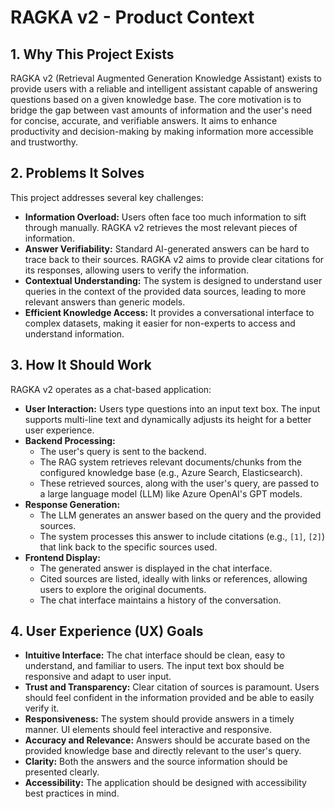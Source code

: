 # RAGKA v2 - Product Context

## 1. Why This Project Exists

RAGKA v2 (Retrieval Augmented Generation Knowledge Assistant) exists to provide users with a reliable and intelligent assistant capable of answering questions based on a given knowledge base. The core motivation is to bridge the gap between vast amounts of information and the user's need for concise, accurate, and verifiable answers. It aims to enhance productivity and decision-making by making information more accessible and trustworthy.

## 2. Problems It Solves

This project addresses several key challenges:
- **Information Overload:** Users often face too much information to sift through manually. RAGKA v2 retrieves the most relevant pieces of information.
- **Answer Verifiability:** Standard AI-generated answers can be hard to trace back to their sources. RAGKA v2 aims to provide clear citations for its responses, allowing users to verify the information.
- **Contextual Understanding:** The system is designed to understand user queries in the context of the provided data sources, leading to more relevant answers than generic models.
- **Efficient Knowledge Access:** It provides a conversational interface to complex datasets, making it easier for non-experts to access and understand information.

## 3. How It Should Work

RAGKA v2 operates as a chat-based application:
- **User Interaction:** Users type questions into an input text box. The input supports multi-line text and dynamically adjusts its height for a better user experience.
- **Backend Processing:**
    - The user's query is sent to the backend.
    - The RAG system retrieves relevant documents/chunks from the configured knowledge base (e.g., Azure Search, Elasticsearch).
    - These retrieved sources, along with the user's query, are passed to a large language model (LLM) like Azure OpenAI's GPT models.
- **Response Generation:**
    - The LLM generates an answer based on the query and the provided sources.
    - The system processes this answer to include citations (e.g., `[1]`, `[2]`) that link back to the specific sources used.
- **Frontend Display:**
    - The generated answer is displayed in the chat interface.
    - Cited sources are listed, ideally with links or references, allowing users to explore the original documents.
    - The chat interface maintains a history of the conversation.

## 4. User Experience (UX) Goals

- **Intuitive Interface:** The chat interface should be clean, easy to understand, and familiar to users. The input text box should be responsive and adapt to user input.
- **Trust and Transparency:** Clear citation of sources is paramount. Users should feel confident in the information provided and be able to easily verify it.
- **Responsiveness:** The system should provide answers in a timely manner. UI elements should feel interactive and responsive.
- **Accuracy and Relevance:** Answers should be accurate based on the provided knowledge base and directly relevant to the user's query.
- **Clarity:** Both the answers and the source information should be presented clearly.
- **Accessibility:** The application should be designed with accessibility best practices in mind.
